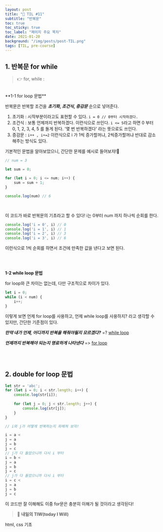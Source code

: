 ```yaml
---
layout: post
title: "📅 TIL #11"
subtitle: "반복문"
toc: true
toc_sticky: true
toc_label: "페이지 주요 목차"
date: 2021-01-20
background: "/img/posts/post-TIL.png"
tags: [TIL, pre-course]
---
```



## 1. 반복문 for while
> :point_right: for, while :

<br/>
**1-1 for loop 문법**

반복문은 반복할 조건을 **_초기화_, _조건식_, _증감문_** 순으로 넣어준다.

1. 초기화 : 시작부분이라고도 표현할 수 있다. ```i = 0 // 0부터 시작하겠다.```
2. 조건식 : 보통 언제까지 반복하겠다. 이런식으로 쓰인다. ```i <= 5```라고 하면 0 부터 0, 1, 2, 3, 4, 5 를 돌게 된다. '몇 번 반복하겠다' 라는 뜻으로도 쓰인다.
3. 증감문 : ```i++ , i+=2``` 이런식으로 i 가 1씩 증가할꺼냐, 2씩증가할꺼냐 반대로 감소해주는 방식도 있다.

기본적인 문법을 알아보았으니, 간단한 문제를 예시로 들어보자!:facepunch:


```js
// num = 3

let sum = 0;

for (let i = 0; i <= num; i++) {
    sum = sum + 1;
}

console.log(num) // 6 
```

<br/>

이 코드가 바로 반복문의 기초라고 할 수 있다!  i는 0부터 num 까지 하나씩 순회를 한다.

```js
console.log('i = 0', i) // 0
console.log('i = 1', i) // 1
console.log('i = 2', i) // 3
console.log('i = 3', i) // 6
```
이런식으로 1씩 순회를 하면서 조건에 만족한 값을 낸다고 보면 된다.

<br/>
<br/>

**1-2 while loop 문법**

for loop와 큰 차이는 없는데, 다만 구조적으로 차이가 있다.

```js
let i = 0;
while (i < num) {
    i++;
}
```

이렇게 보면 언제 for loop를 사용하고, 언제 while loop를 사용하지? 라고 생각할 수 있지만, 간단한 기준점이 있다.

**_만약 내가 언제, 어디까지 반복을 해줘야될지 모르겠다?_** =? <u>while loop</u>

**_언제까지 반복해야 되는지 명료하게 나타낸다_** => <u>for loop</u>

<br/>
<br/>

## 2. double for loop 문법

```js
let str = 'abc';
for (let i = 0; i < str.length; i++) {
    console.log(str[i]);
    
    for (let j = 0; j < str.length; j++) {
        console.log(str[j]);
    }
}

// i와 j가 어떻게 반복하는지 파헤쳐 보자! 

i = a <
j = a
j = b
j = c
// j가 다 돌았으니까 다시 i 부터
i = b <
j = a
j = b
j = c
// j가 다 돌았으니까 다시 i 부터
i = c <
j = a
j = b
j = c
```

이 코드만 잘 이해해도 이중 for문은 충분히 이해가 될 것이라고 생각된다!


> 👊 **내일의 TIW(today I Will)**

html, css 기초
